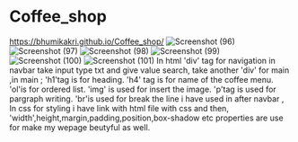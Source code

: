# Coffee_shop
https://bhumikakri.github.io/Coffee_shop/
![Screenshot (96)](https://github.com/Bhumikakri/Coffee_shop/assets/128302166/6d676b73-493a-4502-a7ab-dea599a2f5a8)
![Screenshot (97)](https://github.com/Bhumikakri/Coffee_shop/assets/128302166/71cfa420-2005-47d6-b657-cf1a8ad119ef)
![Screenshot (98)](https://github.com/Bhumikakri/Coffee_shop/assets/128302166/d083df30-a158-4788-9a3e-3056ea58871f)
![Screenshot (99)](https://github.com/Bhumikakri/Coffee_shop/assets/128302166/526c4908-14a4-44f2-b369-b9c5a0f0dddf)
![Screenshot (100)](https://github.com/Bhumikakri/Coffee_shop/assets/128302166/cc51215a-4501-4424-bc3e-514b39236498)
![Screenshot (101)](https://github.com/Bhumikakri/Coffee_shop/assets/128302166/486d28c3-918e-4642-a97b-951a23e331ef)
In html
'div' tag for navigation in navbar take input type txt and give value search,
take another 'div' for main ,in main ;
'h1'tag is for heading.
'h4' tag is for name of the coffee menu.
'ol'is for ordered list.
'img' is used for insert the image.
'p'tag is used for pargraph writing.
'br'is used for break the line i have used in after navbar ,
In css
for styling i have link with html file with css and then,
'width',height,margin,padding,position,box-shadow etc  properties are use for make my wepage beutyful as well.

